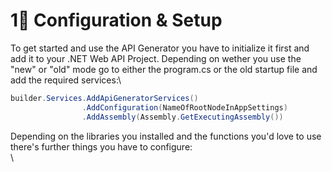 # 1⃣ Configuration & Setup

To get started and use the API Generator you have to initialize it first and add it to your .NET Web API Project. Depending on wether you use the "new" or "old" mode go to either the program.cs or the old startup file and add the required services:\


```csharp
builder.Services.AddApiGeneratorServices()
                .AddConfiguration(NameOfRootNodeInAppSettings)
                .AddAssembly(Assembly.GetExecutingAssembly())
```

Depending on the libraries you installed and the functions you'd love to use there's further things you have to configure:\
\
